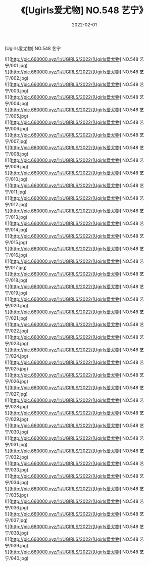 ﻿---
layout: post
title:  《[Ugirls爱尤物] NO.548 艺宁》
date:   2022-02-01
img: http://pic.660000.xyz/1:/UGIRLS/2022/[Ugirls爱尤物] NO.548 艺宁/000.jpg
categories: [美女, 清纯, 唯美]
---

[Ugirls爱尤物] NO.548 艺宁

 ![](http://pic.660000.xyz/1:/UGIRLS/2022/[Ugirls爱尤物] NO.548 艺宁/001.jpg) <br>![](http://pic.660000.xyz/1:/UGIRLS/2022/[Ugirls爱尤物] NO.548 艺宁/002.jpg) <br>![](http://pic.660000.xyz/1:/UGIRLS/2022/[Ugirls爱尤物] NO.548 艺宁/003.jpg) <br>![](http://pic.660000.xyz/1:/UGIRLS/2022/[Ugirls爱尤物] NO.548 艺宁/004.jpg) <br>![](http://pic.660000.xyz/1:/UGIRLS/2022/[Ugirls爱尤物] NO.548 艺宁/005.jpg) <br>![](http://pic.660000.xyz/1:/UGIRLS/2022/[Ugirls爱尤物] NO.548 艺宁/006.jpg) <br>![](http://pic.660000.xyz/1:/UGIRLS/2022/[Ugirls爱尤物] NO.548 艺宁/007.jpg) <br>![](http://pic.660000.xyz/1:/UGIRLS/2022/[Ugirls爱尤物] NO.548 艺宁/008.jpg) <br>![](http://pic.660000.xyz/1:/UGIRLS/2022/[Ugirls爱尤物] NO.548 艺宁/009.jpg) <br>![](http://pic.660000.xyz/1:/UGIRLS/2022/[Ugirls爱尤物] NO.548 艺宁/010.jpg) <br>![](http://pic.660000.xyz/1:/UGIRLS/2022/[Ugirls爱尤物] NO.548 艺宁/011.jpg) <br>![](http://pic.660000.xyz/1:/UGIRLS/2022/[Ugirls爱尤物] NO.548 艺宁/012.jpg) <br>![](http://pic.660000.xyz/1:/UGIRLS/2022/[Ugirls爱尤物] NO.548 艺宁/013.jpg) <br>![](http://pic.660000.xyz/1:/UGIRLS/2022/[Ugirls爱尤物] NO.548 艺宁/014.jpg) <br>![](http://pic.660000.xyz/1:/UGIRLS/2022/[Ugirls爱尤物] NO.548 艺宁/015.jpg) <br>![](http://pic.660000.xyz/1:/UGIRLS/2022/[Ugirls爱尤物] NO.548 艺宁/016.jpg) <br>![](http://pic.660000.xyz/1:/UGIRLS/2022/[Ugirls爱尤物] NO.548 艺宁/017.jpg) <br>![](http://pic.660000.xyz/1:/UGIRLS/2022/[Ugirls爱尤物] NO.548 艺宁/018.jpg) <br>![](http://pic.660000.xyz/1:/UGIRLS/2022/[Ugirls爱尤物] NO.548 艺宁/019.jpg) <br>![](http://pic.660000.xyz/1:/UGIRLS/2022/[Ugirls爱尤物] NO.548 艺宁/020.jpg) <br>![](http://pic.660000.xyz/1:/UGIRLS/2022/[Ugirls爱尤物] NO.548 艺宁/021.jpg) <br>![](http://pic.660000.xyz/1:/UGIRLS/2022/[Ugirls爱尤物] NO.548 艺宁/022.jpg) <br>![](http://pic.660000.xyz/1:/UGIRLS/2022/[Ugirls爱尤物] NO.548 艺宁/023.jpg) <br>![](http://pic.660000.xyz/1:/UGIRLS/2022/[Ugirls爱尤物] NO.548 艺宁/024.jpg) <br>![](http://pic.660000.xyz/1:/UGIRLS/2022/[Ugirls爱尤物] NO.548 艺宁/025.jpg) <br>![](http://pic.660000.xyz/1:/UGIRLS/2022/[Ugirls爱尤物] NO.548 艺宁/026.jpg) <br>![](http://pic.660000.xyz/1:/UGIRLS/2022/[Ugirls爱尤物] NO.548 艺宁/027.jpg) <br>![](http://pic.660000.xyz/1:/UGIRLS/2022/[Ugirls爱尤物] NO.548 艺宁/028.jpg) <br>![](http://pic.660000.xyz/1:/UGIRLS/2022/[Ugirls爱尤物] NO.548 艺宁/029.jpg) <br>![](http://pic.660000.xyz/1:/UGIRLS/2022/[Ugirls爱尤物] NO.548 艺宁/030.jpg) <br>![](http://pic.660000.xyz/1:/UGIRLS/2022/[Ugirls爱尤物] NO.548 艺宁/031.jpg) <br>![](http://pic.660000.xyz/1:/UGIRLS/2022/[Ugirls爱尤物] NO.548 艺宁/032.jpg) <br>![](http://pic.660000.xyz/1:/UGIRLS/2022/[Ugirls爱尤物] NO.548 艺宁/033.jpg) <br>![](http://pic.660000.xyz/1:/UGIRLS/2022/[Ugirls爱尤物] NO.548 艺宁/034.jpg) <br>![](http://pic.660000.xyz/1:/UGIRLS/2022/[Ugirls爱尤物] NO.548 艺宁/035.jpg) <br>![](http://pic.660000.xyz/1:/UGIRLS/2022/[Ugirls爱尤物] NO.548 艺宁/036.jpg) <br>![](http://pic.660000.xyz/1:/UGIRLS/2022/[Ugirls爱尤物] NO.548 艺宁/037.jpg) <br>![](http://pic.660000.xyz/1:/UGIRLS/2022/[Ugirls爱尤物] NO.548 艺宁/038.jpg) <br>![](http://pic.660000.xyz/1:/UGIRLS/2022/[Ugirls爱尤物] NO.548 艺宁/039.jpg) <br>![](http://pic.660000.xyz/1:/UGIRLS/2022/[Ugirls爱尤物] NO.548 艺宁/040.jpg) <br>